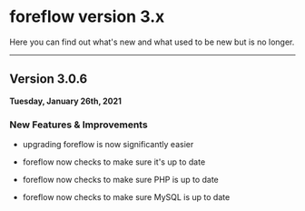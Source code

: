 # foreflow version 3.x

Here you can find out what's new and what used to be new but is no longer.

---

## Version 3.0.6

**Tuesday, January 26th, 2021**

### New Features & Improvements

- upgrading foreflow is now significantly easier

- foreflow now checks to make sure it's up to date

- foreflow now checks to make sure PHP is up to date

- foreflow now checks to make sure MySQL is up to date